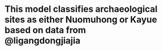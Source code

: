 # This model classifies archaeological sites as either Nuomuhong or Kayue based on data from @ligangdongjiajia
